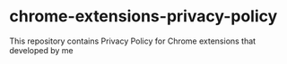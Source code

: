 # chrome-extensions-privacy-policy
This repository contains Privacy Policy for Chrome extensions that developed by me
